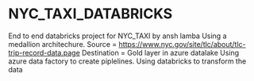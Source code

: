 # NYC_TAXI_DATABRICKS
End to end databricks project for NYC_TAXI by ansh lamba Using a medallion architechure. Source = https://www.nyc.gov/site/tlc/about/tlc-trip-record-data.page Destination = Gold layer in azure datalake Using azure data factory to create piplelines. Using databricks to transform the data
